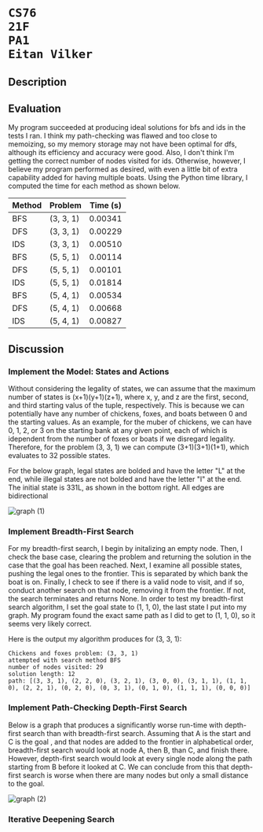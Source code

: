 <h1>
    
    CS76
    21F
    PA1
    Eitan Vilker
    
</h1>

## Description

## Evaluation
My program succeeded at producing ideal solutions for bfs and ids in the tests I ran. I think my path-checking was flawed and too close to memoizing, so my memory storage may not have been optimal for dfs, although its efficiency and accuracy were good. Also, I don't think I'm getting the correct number of nodes visited for ids. Otherwise, however, I believe my program performed as desired, with even a little bit of extra capability added for having multiple boats. Using the Python time library, I computed the time for each method as shown below.

| Method      | Problem     | Time (s)   |
| ----------- | ----------- | -----------
| BFS         | (3, 3, 1)   | 0.00341    |
| DFS         | (3, 3, 1)   | 0.00229    |
| IDS         | (3, 3, 1)   | 0.00510    |
| BFS         | (5, 5, 1)   | 0.00114    |
| DFS         | (5, 5, 1)   | 0.00101    |
| IDS         | (5, 5, 1)   | 0.01814    |
| BFS         | (5, 4, 1)   | 0.00534    |
| DFS         | (5, 4, 1)   | 0.00668    |
| IDS         | (5, 4, 1)   | 0.00827    |

## Discussion

### Implement the Model: States and Actions
Without considering the legality of states, we can assume that the maximum number of states is (x+1)(y+1)(z+1), where x, y, and z are the first, second, and third starting valus of the tuple, respectively. This is because we can potentially have any number of chickens, foxes, and boats between 0 and the starting values. As an example, for the muber of chickens, we can have 0, 1, 2, or 3 on the starting bank at any given point, each of which is idependent from the number of foxes or boats if we disregard legality. Therefore, for the problem (3, 3, 1) we can compute (3+1)(3+1)(1+1), which evaluates to 32 possible states.

For the below graph, legal states are bolded and have the letter "L" at the end, while illegal states are not bolded and have the letter "I" at the end. The initial state is 331L, as shown in the bottom right. All edges are bidirectional

![graph (1)](https://user-images.githubusercontent.com/38114628/134617244-f67bf32e-0b35-432e-95c8-4f19d20d2a45.png)

### Implement Breadth-First Search
For my breadth-first search, I begin by initalizing an empty node. Then, I check the base case, clearing the problem and returning the solution in the case that the goal has been reached. Next, I examine all possible states, pushing the legal ones to the frontier. This is separated by which bank the boat is on. Finally, I check to see if there is a valid node to visit, and if so, conduct another search on that node, removing it from the frontier. If not, the search terminates and returns None. In order to test my breadth-first search algorithm, I set the goal state to (1, 1, 0), the last state I put into my graph. My program found the exact same path as I did to get to (1, 1, 0), so it seems very likely correct.

Here is the output my algorithm produces for (3, 3, 1):

    Chickens and foxes problem: (3, 3, 1)
    attempted with search method BFS
    number of nodes visited: 29
    solution length: 12
    path: [(3, 3, 1), (2, 2, 0), (3, 2, 1), (3, 0, 0), (3, 1, 1), (1, 1, 0), (2, 2, 1), (0, 2, 0), (0, 3, 1), (0, 1, 0), (1, 1, 1), (0, 0, 0)]
   
### Implement Path-Checking Depth-First Search

Below is a graph that produces a significantly worse run-time with depth-first search than with breadth-first search. Assuming that A is the start and C is the goal , and that nodes are added to the frontier in alphabetical order, breadth-first search would look at node A, then B, than C, and finish there. However, depth-first search would look at every single node along the path starting from B before it looked at C. We can conclude from this that depth-first search is worse when there are many nodes but only a small distance to the goal. 

![graph (2)](https://user-images.githubusercontent.com/38114628/134617842-90f812e3-a6f7-4819-b6f1-e6c930dde892.png)

### Iterative Deepening Search



